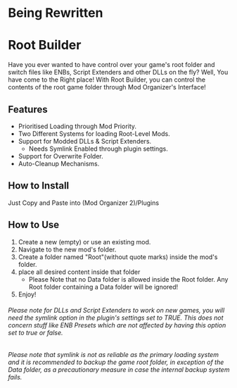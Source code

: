 # Being Rewritten
# Root Builder
 Have you ever wanted to have control over your game's root folder and switch files like ENBs, Script Extenders and other DLLs on the fly? Well, You have come to the Right place! With Root Builder, you can control the contents of the root game folder through Mod Organizer's Interface!
## Features
* Prioritised Loading through Mod Priority.
* Two Different Systems for loading Root-Level Mods.
* Support for Modded DLLs & Script Extenders.
  * Needs Symlink Enabled through plugin settings.
* Support for Overwrite Folder.
* Auto-Cleanup Mechanisms.
## How to Install
Just Copy and Paste into (Mod Organizer 2)/Plugins
## How to Use
  1. Create a new (empty) or use an existing mod.
  2. Navigate to the new mod's folder.
  3. Create a folder named "Root"(without quote marks) inside the mod's folder.
  4. place all desired content inside that folder
      * Please Note that no Data folder is allowed inside the Root folder. Any Root folder containing a Data folder will be ignored!
  5. Enjoy!
###### Please note for DLLs and Script Extenders to work on new games, you will need the symlink option in the plugin's settings set to TRUE. This does not concern stuff like ENB Presets which are not affected by having this option set to true or false.
###### Please note that symlink is not as reliable as the primary loading system and it is recommended to backup the game root folder, in exception of the Data folder, as a precautionary measure in case the internal backup system fails.

